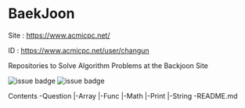 # BaekJoon

Site : https://www.acmicpc.net/

ID : https://www.acmicpc.net/user/changun

Repositories to Solve Algorithm Problems at the Backjoon Site

![issue badge](https://img.shields.io/badge/Language-C%2B%2B-red?style=flat&logo=cplusplus&logoColor=white)
![issue badge](https://img.shields.io/badge/Baekjoon-Algorithm-yellowgreen)

Contents
-Question
  |-Array
  |-Func
  |-Math
  |-Print
  |-String
-README.md
